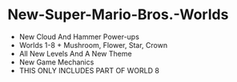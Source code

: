 # New-Super-Mario-Bros.-Worlds
- New Cloud And Hammer Power-ups
- Worlds 1-8 + Mushroom, Flower, Star, Crown
- All New Levels And A New Theme
- New Game Mechanics
- THIS ONLY INCLUDES PART OF WORLD 8
